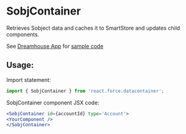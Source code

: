 # SobjContainer

Retrieves Sobject data and caches it to SmartStore and updates child components.

See [Dreamhouse App](https://github.com/ForceDotComLabs/dreamhouse-mobile-react) for [sample code](https://github.com/ForceDotComLabs/dreamhouse-mobile-react/blob/master/js/app/MyProfile/index.js)

## Usage:

Import statement:

```jsx
import { SobjContainer } from 'react.force.datacontainer';
```

SobjContainer component JSX code:

```jsx
<SobjContainer id={accountId} type='Account'>
<YourComponent />
</SobjContainer>
```

